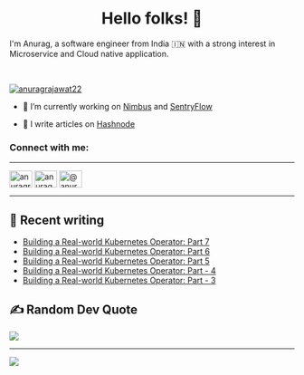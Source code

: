 <h1 align="center">Hello folks! 👋</h1>

I'm Anurag, a software engineer from India 🇮🇳 with a strong interest in Microservice and Cloud native application.

<br>
<p align="left"> <a href="https://twitter.com/anuragrajawat22" target="blank"><img src="https://img.shields.io/twitter/follow/anuragrajawat22?logo=twitter&style=for-the-badge" alt="anuragrajawat22" /></a> </p>

- 🔭 I’m currently working on [Nimbus](https://github.com/5GSEC/nimbus/) and [SentryFlow](https://github.com/5GSEC/SentryFlow)

- 📝 I write articles on [Hashnode](https://anurag-rajawat.hashnode.dev)
<h3 align="left">Connect with me:</h3>

---
<p align="left">
<a href="https://twitter.com/anuragrajawat22" target="blank"><img align="center" src="https://raw.githubusercontent.com/rahuldkjain/github-profile-readme-generator/master/src/images/icons/Social/twitter.svg" alt="anuragrajawat22" height="30" width="40" /></a>
<a href="https://linkedin.com/in/anurag-rajawat" target="blank"><img align="center" src="https://raw.githubusercontent.com/rahuldkjain/github-profile-readme-generator/master/src/images/icons/Social/linked-in-alt.svg" alt="anurag-rajawat" height="30" width="40" /></a>
<a href="https://hashnode.com/@anurag-rajawat" target="blank"><img align="center" src="https://raw.githubusercontent.com/rahuldkjain/github-profile-readme-generator/master/src/images/icons/Social/hashnode.svg" alt="@anurag-rajawat" height="30" width="40" /></a>
</p>

---
## 📕 Recent writing
<!-- BLOG-POST-LIST:START -->
- [Building a Real-world Kubernetes Operator: Part 7](https://anurag-rajawat.hashnode.dev/building-a-real-world-kubernetes-operator-part-7)
- [Building a Real-world Kubernetes Operator: Part 6](https://anurag-rajawat.hashnode.dev/building-a-real-world-kubernetes-operator-part-6)
- [Building a Real-world Kubernetes Operator: Part 5](https://anurag-rajawat.hashnode.dev/building-a-real-world-kubernetes-operator-part-5)
- [Building a Real-world Kubernetes Operator: Part - 4](https://anurag-rajawat.hashnode.dev/building-a-real-world-kubernetes-operator-part-4)
- [Building a Real-world Kubernetes Operator: Part - 3](https://anurag-rajawat.hashnode.dev/building-a-real-world-kubernetes-operator-part-3)
<!-- BLOG-POST-LIST:END -->

## ✍️ Random Dev Quote
![](https://quotes-github-readme.vercel.app/api?type=horizontal&theme=merko)

---
[![](https://visitcount.itsvg.in/api?id=anurag-rajawat&icon=9&color=0)](https://visitcount.itsvg.in)

